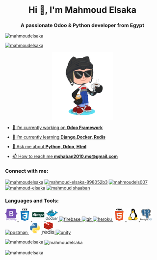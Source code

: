 <h1 align="center">Hi 👋, I'm Mahmoud Elsaka</h1>
<h3 align="center">A passionate Odoo & Python developer from Egypt</h3>

<p align="left"> <img src="https://komarev.com/ghpvc/?username=mahmoudelsaka&label=Profile%20views&color=0e75b6&style=flat" alt="mahmoudelsaka" /> </p>

<p align="left"> <a href="https://github.com/ryo-ma/github-profile-trophy"><img src="https://github-profile-trophy.vercel.app/?username=mahmoudelsaka" alt="mahmoudelsaka"/></a> </p>

<p align="center"> <a href="https://raw.githubusercontent.com/AhmedFathyDev/AhmedFathyDev/main/GitHub.png"><img src="https://raw.githubusercontent.com/AhmedFathyDev/AhmedFathyDev/main/GitHub.png" alt="elsaka" style="width:200px;height:220px"/></p>
  

- 🔭 I’m currently working on **Odoo Framework**

- 🌱 I’m currently learning **Django,Docker, Redis**

- 💬 Ask me about **Python, Odoo, Html**

- 📫 How to reach me **mshaban2010.ms@gmail.com**

<!--- ⚡ Fun fact **I think i'm**-->

<h3 align="left">Connect with me:</h3>
<p align="left">
<a href="https://dev.to/mahmoudelsaka" target="blank"><img align="center" src="https://raw.githubusercontent.com/rahuldkjain/github-profile-readme-generator/master/src/images/icons/Social/devto.svg" alt="mahmoudelsaka" height="30" width="40" /></a>
<a href="https://linkedin.com/in/mahmoud-elsaka-898052b3" target="blank"><img align="center" src="https://raw.githubusercontent.com/rahuldkjain/github-profile-readme-generator/master/src/images/icons/Social/linked-in-alt.svg" alt="mahmoud-elsaka-898052b3" height="30" width="40" /></a>
<a href="https://fb.com/mahmoudels007" target="blank"><img align="center" src="https://raw.githubusercontent.com/rahuldkjain/github-profile-readme-generator/master/src/images/icons/Social/facebook.svg" alt="mahmoudels007" height="30" width="40" /></a>
<a href="https://medium.com/mahmoud-elsaka" target="blank"><img align="center" src="https://raw.githubusercontent.com/rahuldkjain/github-profile-readme-generator/master/src/images/icons/Social/medium.svg" alt="mahmoud-elsaka" height="30" width="40" /></a>
<a href="https://www.youtube.com/c/mahmoud shaaban" target="blank"><img align="center" src="https://raw.githubusercontent.com/rahuldkjain/github-profile-readme-generator/master/src/images/icons/Social/youtube.svg" alt="mahmoud shaaban" height="30" width="40" /></a>
</p>

<h3 align="left">Languages and Tools:</h3>
<p align="left"> <a href="https://getbootstrap.com" target="_blank" rel="noreferrer"> <img src="https://raw.githubusercontent.com/devicons/devicon/master/icons/bootstrap/bootstrap-plain-wordmark.svg" alt="bootstrap" width="40" height="40"/> </a> <a href="https://www.w3schools.com/css/" target="_blank" rel="noreferrer"> <img src="https://raw.githubusercontent.com/devicons/devicon/master/icons/css3/css3-original-wordmark.svg" alt="css3" width="40" height="40"/> </a> <a href="https://www.djangoproject.com/" target="_blank" rel="noreferrer"> <img src="https://raw.githubusercontent.com/devicons/devicon/master/icons/django/django-original.svg" alt="django" width="40" height="40"/> </a> <a href="https://www.docker.com/" target="_blank" rel="noreferrer"> <img src="https://raw.githubusercontent.com/devicons/devicon/master/icons/docker/docker-original-wordmark.svg" alt="docker" width="40" height="40"/> </a> <a href="https://firebase.google.com/" target="_blank" rel="noreferrer"> <img src="https://www.vectorlogo.zone/logos/firebase/firebase-icon.svg" alt="firebase" width="40" height="40"/> </a> <a href="https://git-scm.com/" target="_blank" rel="noreferrer"> <img src="https://www.vectorlogo.zone/logos/git-scm/git-scm-icon.svg" alt="git" width="40" height="40"/> </a> <a href="https://heroku.com" target="_blank" rel="noreferrer"> <img src="https://www.vectorlogo.zone/logos/heroku/heroku-icon.svg" alt="heroku" width="40" height="40"/> </a> <a href="https://www.w3.org/html/" target="_blank" rel="noreferrer"> <img src="https://raw.githubusercontent.com/devicons/devicon/master/icons/html5/html5-original-wordmark.svg" alt="html5" width="40" height="40"/> </a> <a href="https://www.linux.org/" target="_blank" rel="noreferrer"> <img src="https://raw.githubusercontent.com/devicons/devicon/master/icons/linux/linux-original.svg" alt="linux" width="40" height="40"/> </a> <a href="https://www.postgresql.org" target="_blank" rel="noreferrer"> <img src="https://raw.githubusercontent.com/devicons/devicon/master/icons/postgresql/postgresql-original-wordmark.svg" alt="postgresql" width="40" height="40"/> </a> <a href="https://postman.com" target="_blank" rel="noreferrer"> <img src="https://www.vectorlogo.zone/logos/getpostman/getpostman-icon.svg" alt="postman" width="40" height="40"/> </a> <a href="https://www.python.org" target="_blank" rel="noreferrer"> <img src="https://raw.githubusercontent.com/devicons/devicon/master/icons/python/python-original.svg" alt="python" width="40" height="40"/> </a> <a href="https://redis.io" target="_blank" rel="noreferrer"> <img src="https://raw.githubusercontent.com/devicons/devicon/master/icons/redis/redis-original-wordmark.svg" alt="redis" width="40" height="40"/> </a> <a href="https://unity.com/" target="_blank" rel="noreferrer"> <img src="https://www.vectorlogo.zone/logos/unity3d/unity3d-icon.svg" alt="unity" width="40" height="40"/> </a> </p>

<p><img align="left" src="https://github-readme-stats.vercel.app/api/top-langs?username=mahmoudelsaka&show_icons=true&locale=en&layout=compact" alt="mahmoudelsaka" /></p>

<p>&nbsp;<img align="center" src="https://github-readme-stats.vercel.app/api?username=mahmoudelsaka&show_icons=true&locale=en" alt="mahmoudelsaka" /></p>

<p><img align="center" src="https://github-readme-streak-stats.herokuapp.com/?user=mahmoudelsaka&" alt="mahmoudelsaka" /></p>

